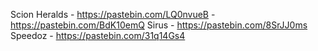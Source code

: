 Scion Heralds - https://pastebin.com/LQ0nvueB - https://pastebin.com/BdK10emQ
Sirus - https://pastebin.com/8SrJJ0ms
Speedoz - https://pastebin.com/31q14Gs4
